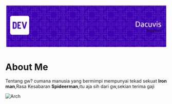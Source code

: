 
![Header](/img/git-banner.png)
# About Me
Tentang gw? cumana manusia yang bermimpi mempunyai tekad sekuat **Iron man**,Rasa Kesabaran **Spideerman**,itu aja sih dari gw,sekian terima gaji

![Arch](https://img.shields.io/badge/Arch%20Linux-1793D1?logo=arch-linux&logoColor=fff&style=for-the-badge)
